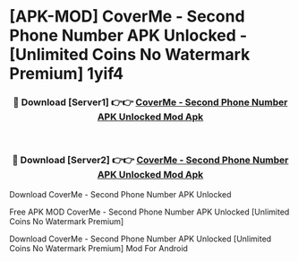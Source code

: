 # [APK-MOD] CoverMe - Second Phone Number APK Unlocked - [Unlimited Coins No Watermark Premium] 1yif4



<div align="center">
<h3>🔴 Download [Server1] 👉👉 <a href="https://momento.my/?title=CoverMe_-_Second_Phone_Number_APK_Unlocked">CoverMe - Second Phone Number APK Unlocked Mod Apk</a></h3><br>

<h3>🔴 Download [Server2] 👉👉 <a href="https://momento.my/?title=CoverMe_-_Second_Phone_Number_APK_Unlocked">CoverMe - Second Phone Number APK Unlocked Mod Apk</a></h3>
</div>



Download CoverMe - Second Phone Number APK Unlocked 

Free APK MOD CoverMe - Second Phone Number APK Unlocked [Unlimited Coins No Watermark Premium]

Download CoverMe - Second Phone Number APK Unlocked [Unlimited Coins No Watermark Premium] Mod For Android
